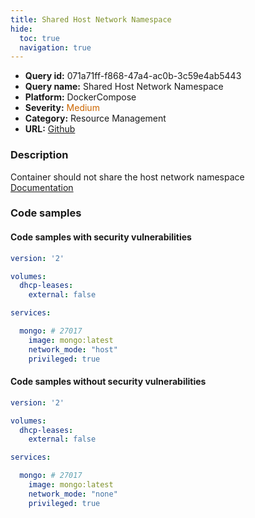 ```yaml
---
title: Shared Host Network Namespace
hide:
  toc: true
  navigation: true
---
```


<style>
  .highlight .hll {
    background-color: #ff171742;
  }
  .md-content {
    max-width: 1100px;
    margin: 0 auto;
  }
</style>

-   **Query id:** 071a71ff-f868-47a4-ac0b-3c59e4ab5443
-   **Query name:** Shared Host Network Namespace
-   **Platform:** DockerCompose
-   **Severity:** <span style="color:#C60">Medium</span>
-   **Category:** Resource Management
-   **URL:** [Github](https://github.com/Checkmarx/kics/tree/master/assets/queries/dockerCompose/shared_host_network_namespace)

### Description
Container should not share the host network namespace<br>
[Documentation](https://docs.docker.com/compose/compose-file/compose-file-v3/#network_mode)

### Code samples
#### Code samples with security vulnerabilities
```yaml title="Positive test num. 1 - yaml file" hl_lines="11"
version: '2'

volumes:
  dhcp-leases:
    external: false

services:

  mongo: # 27017
    image: mongo:latest
    network_mode: "host"
    privileged: true

```


#### Code samples without security vulnerabilities
```yaml title="Negative test num. 1 - yaml file"
version: '2'

volumes:
  dhcp-leases:
    external: false

services:

  mongo: # 27017
    image: mongo:latest
    network_mode: "none"
    privileged: true

```
